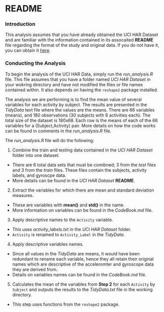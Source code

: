 # README

### Introduction
This analysis assumes that you have already obtained the UCI HAR Dataset and are familiar with the information contained in its assocaited **README** file regarding the format of the study and original data. If you do not have it, you can obtain it [here](https://d396qusza40orc.cloudfront.net/getdata%2Fprojectfiles%2FUCI%20HAR%20Dataset.zip). 

### Conducting the Analysis
To begin the analysis of the UCI HAR Data, simply run the *run_analysis.R* file. This file assumes that you have a folder named *UCI HAR Dataset* in your wokring directory and have not modified the files or file names contained within. It also depends on having the `reshape2` package installed.

The analysis we are performing is to find the mean value of several variables for each activity by subject. The results are presented in the *TidyData* text file where the values are the means. There are 66 variables (means), and 180 observations (30 subjects with 6 activities each). The total size of the dataset is 180x68. Each row is the means of each of the 66 variables for a (Subject,Activity) pair. More details on how the code works can be found in comments in the *run_analysis.R* file. 

The *run_analysis.R* file will do the following:

1. Combine the train and testing data contained in the *UCI HAR Dataset* folder into one dataset.
  + There are 6 total data sets that must be comibned; 3 from the *test* files and 3 from the *train* files. These files contain the subjects, activity labels, and gyroscpe data.
  + More details can be found in the *UCI HAR Dataset* **README**.
2. Extract the variables for which there are mean and standard deviation measures.
  +   These are variables with **mean()** and **std()** in the name.
  +   More information on variables can be found in the *CodeBook.md* file.
3. Apply descriptive names to the `Activity` variable.
  +   This uses *activity_labels.txt* in the *UCI HAR Dataset* folder.
  +   `Activity` is renamed to `Activity_Label` in the *TidyData*.
4. Apply descriptive variables names.
  +  Since all values in the *TidyData* are means, it would have been redundant to rename each variable, hence they all retain their original names which are descriptive of the acceleromter and gyroscope data they are derived from.
  +  Details on variables names can be found in the *CodeBook.md* file.
5. Calculates the mean of the variables from **Step 2** for each `Activity` by `Subject` and outputs the results to the *TidyData.txt* file in the working directory.
+ This step uses functions from the `reshape2` package.
